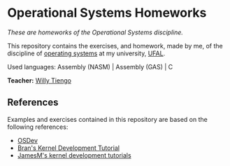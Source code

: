 # Operational Systems Homeworks

_These are homeworks of the Operational Systems discipline._

This repository contains the exercises, and homework, made ​​by me, of the discipline of [operating systems](https://sites.google.com/site/willytiengo/ensino/sistemas-operating) at my university, [UFAL](http://www.ufal.edu.br).

Used languages: Assembly (NASM) | Assembly (GAS) | C

**Teacher:** [Willy Tiengo](https://sites.google.com/site/willytiengo/)

## References

Examples and exercises contained in this repository are based on the following references:

* [OSDev](http://wiki.osdev.org/Main_Page)
* [Bran's Kernel Development Tutorial](http://www.osdever.net/tutorials/view/brans-kernel-development-tutorial)
* [JamesM's kernel development tutorials](http://www.jamesmolloy.co.uk/tutorial_html/index.html)
